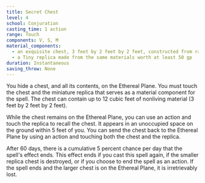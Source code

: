 ```yaml
---
title: Secret Chest
level: 4
school: Conjuration
casting_time: 1 action
range: Touch
components: V, S, M
material_components:
  - an exquisite chest, 3 feet by 2 feet by 2 feet, constructed from rare materials worth at least 5,000 gp
  - a Tiny replica made from the same materials worth at least 50 gp
duration: Instantaneous
saving_throw: None
---
```


You hide a chest, and all its contents, on the Ethereal Plane. You must touch the chest and the miniature replica that serves as a material component for the spell. The chest can contain up to 12 cubic feet of nonliving material (3 feet by 2 feet by 2 feet).

While the chest remains on the Ethereal Plane, you can use an action and touch the replica to recall the chest. It appears in an unoccupied space on the ground within 5 feet of you. You can send the chest back to the Ethereal Plane by using an action and touching both the chest and the replica.

After 60 days, there is a cumulative 5 percent chance per day that the spell's effect ends. This effect ends if you cast this spell again, if the smaller replica chest is destroyed, or if you choose to end the spell as an action. If the spell ends and the larger chest is on the Ethereal Plane, it is irretrievably lost.
